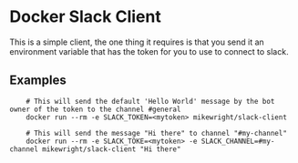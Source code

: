 Docker Slack Client
=========================================================================

This is a simple client, the one thing it requires is that you send it an environment variable that has the token
for you to use to connect to slack.  

## Examples

        # This will send the default 'Hello World' message by the bot owner of the token to the channel #general
        docker run --rm -e SLACK_TOKEN=<mytoken> mikewright/slack-client

        # This will send the message "Hi there" to channel "#my-channel"
        docker run --rm -e SLACK_TOKE=<mytoken> -e SLACK_CHANNEL=#my-channel mikewright/slack-client "Hi there"

